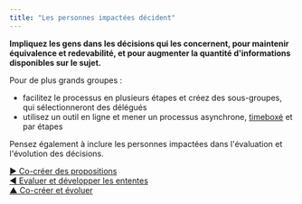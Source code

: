 ```yaml
---
title: "Les personnes impactées décident"
---
```



<summary>
<strong>Impliquez les gens dans les décisions qui les concernent, pour maintenir équivalence et redevabilité, et pour augmenter la quantité d'informations disponibles sur le sujet.</strong>
</summary>

Pour de plus grands groupes :

- facilitez le processus en plusieurs étapes et créez des sous-groupes, qui sélectionneront des délégués
- utilisez un outil en ligne et mener un processus asynchrone, [timeboxé](timebox-activities.html) et par étapes

Pensez également à inclure les personnes impactées dans l'évaluation et l'évolution des décisions.

[&#9654; Co-créer des propositions](co-create-proposals.html)<br/>[&#9664; Evaluer et développer les ententes](evaluate-and-evolve-agreements.html)<br/>[&#9650; Co-créer et évoluer](co-creation-and-evolution.html)

